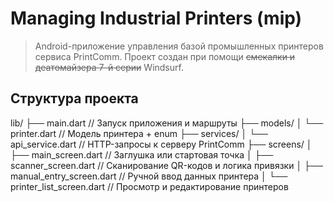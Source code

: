 # Managing Industrial Printers (mip)
> Android-приложение управления базой промышленных принтеров сервиса PrintComm.
> Проект создан при помощи ~~смекалки и деатомайзера 7-й серии~~ Windsurf.

## Структура проекта

lib/
├── main.dart                          // Запуск приложения и маршруты
├── models/
│   └── printer.dart                   // Модель принтера + enum
├── services/
│   └── api_service.dart              // HTTP-запросы к серверу PrintComm
├── screens/
│   ├── main_screen.dart              // Заглушка или стартовая точка
│   ├── scanner_screen.dart           // Сканирование QR-кодов и логика привязки
│   ├── manual_entry_screen.dart      // Ручной ввод данных принтера
│   └── printer_list_screen.dart      // Просмотр и редактирование принтеров



